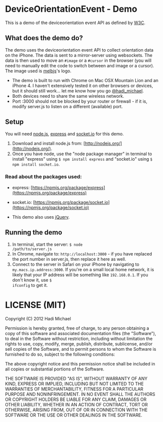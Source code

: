# DeviceOrientationEvent - Demo
This is a demo of the deviceorientation event API as defined by [W3C](http://dev.w3.org/geo/api/spec-source-orientation.html#deviceorientation).

## What does the demo do?
The demo uses the deviceorientation event API to collect orientation data on the iPhone. The data is sent to a mirror-server using websockets. The data is then used to move an <code>#image</code> or a <code>#cursor</code> in the browser (you will need to manually edit the code to switch between and image or a cursor). The image used is [melbjs](http://melbjs.com/)'s logo.

+ The demo is built to run with Chrome on Mac OSX Mountain Lion and an iPhone 4. I haven't extensively tested it on other browsers or devices, but it should still work… let me know how you go [@hadi_michael](http://www.twitter.com/hadi_michael).
+ Both devices need to share the same wireless network.
+ Port :3000 should not be blocked by your router or firewall - if it is, modify server.js to listen on a different (available) port.

## Setup
You will need [node.js](http://www.nodejs.org), [express](http://expressjs.com/) and [socket.io](http://socket.io/) for this demo.

1. Download and install node.js from: [http://nodejs.org/](http://nodejs.org/).
2. Once you have node, use the "node package manager" in terminal to install "express" using <code>$ npm install express</code> and "socket.io" using <code>$ npm install socket.io</code>.

### Read about the packages used:
+ express: [https://npmjs.org/package/express](https://npmjs.org/package/express)
+ socket.io: [https://npmjs.org/package/socket.io](https://npmjs.org/package/socket.io)

+ This demo also uses [jQuery](http://jquery.com/).

## Running the demo
1. In terminal, start the server: <code>$ node /path/to/server.js</code>
2. In Chrome, navigate to: <code>http://localhost:3000</code> - if you have replaced the port number in server.js, then replace it here as well.
3. Connect to the server in Safari on your iPhone by navigating to <code>my.macs.ip.address:3000</code>. If you're on a small local home network, it is likely that your IP address will be something like <code>192.168.0.1</code>. If you don't know it, use <code>$ ifconfig</code> to get it.

# LICENSE (MIT)
Copyright (C) 2012 Hadi Michael

Permission is hereby granted, free of charge, to any person obtaining a copy of this software and associated documentation files (the "Software"), to deal in the Software without restriction, including without limitation the rights to use, copy, modify, merge, publish, distribute, sublicense, and/or sell copies of the Software, and to permit persons to whom the Software is furnished to do so, subject to the following conditions:

The above copyright notice and this permission notice shall be included in all copies or substantial portions of the Software.

THE SOFTWARE IS PROVIDED "AS IS", WITHOUT WARRANTY OF ANY KIND, EXPRESS OR IMPLIED, INCLUDING BUT NOT LIMITED TO THE WARRANTIES OF MERCHANTABILITY, FITNESS FOR A PARTICULAR PURPOSE AND NONINFRINGEMENT. IN NO EVENT SHALL THE AUTHORS OR COPYRIGHT HOLDERS BE LIABLE FOR ANY CLAIM, DAMAGES OR OTHER LIABILITY, WHETHER IN AN ACTION OF CONTRACT, TORT OR OTHERWISE, ARISING FROM, OUT OF OR IN CONNECTION WITH THE SOFTWARE OR THE USE OR OTHER DEALINGS IN THE SOFTWARE.